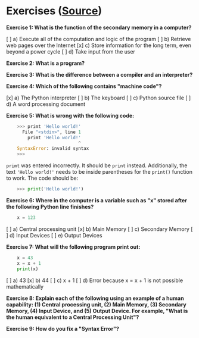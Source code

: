 # Exercises ([Source](https://www.py4e.com/html3/01-intro))

**Exercise 1: What is the function of the secondary memory in a computer?**

[ ] a) Execute all of the computation and logic of the program
[ ] b) Retrieve web pages over the Internet
[x] c) Store information for the long term, even beyond a power cycle
[ ] d) Take input from the user

**Exercise 2: What is a program?**

**Exercise 3: What is the difference between a compiler and an interpreter?**

**Exercise 4: Which of the following contains "machine code"?**

[x] a) The Python interpreter
[ ] b) The keyboard
[ ] c) Python source file
[ ] d) A word processing document

**Exercise 5: What is wrong with the following code:**
```Python
    >>> primt 'Hello world!'
      File "<stdin>", line 1
        primt 'Hello world!'
                           ^
    SyntaxError: invalid syntax
    >>>
```
`primt` was entered incorrectly. It should be `print` instead. Additionally, the text `'Hello world!'` needs to be inside parentheses for the `print()` function to work. The code should be:
```Python
    >>> print('Hello world!')
```

**Exercise 6: Where in the computer is a variable such as "x" stored after the following Python line finishes?**
```Python
    x = 123
```
[ ] a) Central processing unit
[x] b) Main Memory
[ ] c) Secondary Memory
[ ] d) Input Devices
[ ] e) Output Devices

**Exercise 7: What will the following program print out:**
```Python
    x = 43
    x = x + 1
    print(x)
```
[ ] a) 43
[x] b) 44
[ ] c) x + 1
[ ] d) Error because x = x + 1 is not possible mathematically

**Exercise 8: Explain each of the following using an example of a human capability: (1) Central processing unit, (2) Main Memory, (3) Secondary Memory, (4) Input Device, and (5) Output Device. For example, "What is the human equivalent to a Central Processing Unit"?**

**Exercise 9: How do you fix a "Syntax Error"?**
 
